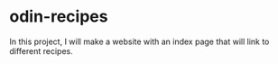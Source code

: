 # odin-recipes
In this project, I will make a website with an index page that will link to different recipes.